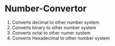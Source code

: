 # Number-Convertor

1. Converts decimal to other number system
2. Converts binary to other number system
3. Converts octal to other numer system
4. Converts Hexadecimal to other number system
 


